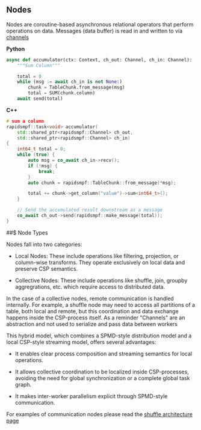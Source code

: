 ## Nodes

Nodes are coroutine-based asynchronous relational operators that perform operations on data.  Messages (data buffer) is read in and written to via [channels](./channels.md)


**Python**

```python
async def accumulator(ctx: Context, ch_out: Channel, ch_in: Channel):
    """Sum Column"""

    total = 0
    while (msg := await ch_in is not None:)
        chunk = TableChunk.from_message(msg)
        total = SUM(chunk.column)
    await send(total)
```

**C++**

```c++
# sum a column
rapidsmpf::task<void> accumulator(
    std::shared_ptr<rapidsmpf::Channel> ch_out,
    std::shared_ptr<rapidsmpf::Channel> ch_in)
{
    int64_t total = 0;
    while (true) {
        auto msg = co_await ch_in->recv();
        if (!msg) {
            break;
        }
        auto chunk = rapidsmpf::TableChunk::from_message(*msg);

        total += chunk->get_column("value")->sum<int64_t>();
    }

    // Send the accumulated result downstream as a message
    co_await ch_out->send(rapidsmpf::make_message(total));
}
```

##$ Node Types

Nodes fall into two categories:
- Local Nodes: These include operations like filtering, projection, or column-wise transforms. They operate exclusively on local data and preserve CSP semantics.

- Collective Nodes: These include operations like shuffle, join, groupby aggregrations, etc. which require access to distributed data. 

In the case of a collective nodes, remote communication is handled internally. For example, a shuffle node may need to access all partitions of a table, both local and remote, but this coordination and data exchange happens inside the CSP-process itself.  As a reminder "Channels" are an abstraction and not used to serialize and pass data between workers

This hybrid model, which combines a SPMD-style distribution model and a local CSP-style streaming model, offers several advantages:

- It enables clear process composition and streaming semantics for local operations.

- It allows collective coordination to be localized inside CSP-processes, avoiding the need for global synchronization or a complete global task graph.

- It makes inter-worker parallelism explicit through SPMD-style communication.

For examples of communication nodes please read the [shuffle architecture page](./shuffle-architecture.md)